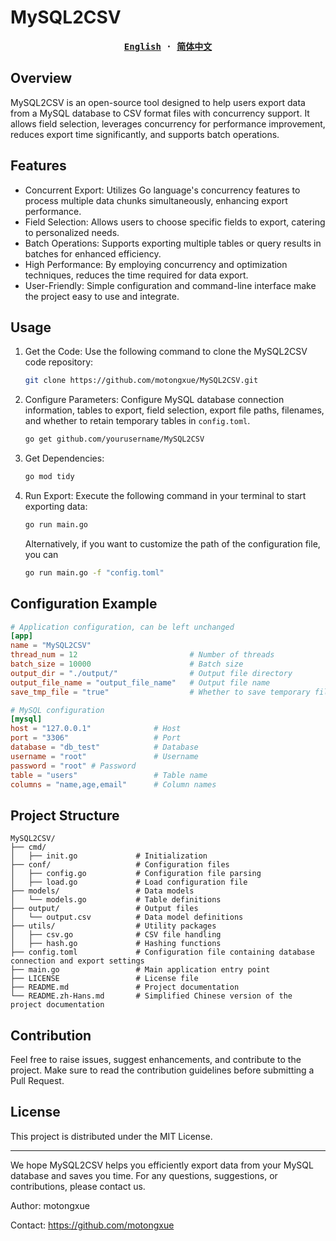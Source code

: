 # MySQL2CSV
<div align="center">
<strong>
<samp>

[English](README.md) · [简体中文](README.zh-Hans.md)

</samp>
</strong>
</div>

## Overview

MySQL2CSV is an open-source tool designed to help users export data from a MySQL database to CSV format files with concurrency support. It allows field selection, leverages concurrency for performance improvement, reduces export time significantly, and supports batch operations.


## Features

- Concurrent Export: Utilizes Go language's concurrency features to process multiple data chunks simultaneously, enhancing export performance.
- Field Selection: Allows users to choose specific fields to export, catering to personalized needs.
- Batch Operations: Supports exporting multiple tables or query results in batches for enhanced efficiency.
- High Performance: By employing concurrency and optimization techniques, reduces the time required for data export.
- User-Friendly: Simple configuration and command-line interface make the project easy to use and integrate.

## Usage

1. Get the Code: Use the following command to clone the MySQL2CSV code repository:
   ```sh
   git clone https://github.com/motongxue/MySQL2CSV.git
   ```

2. Configure Parameters: Configure MySQL database connection information, tables to export, field selection, export file paths, filenames, and whether to retain temporary tables in `config.toml`.

   ```sh
   go get github.com/yourusername/MySQL2CSV
   ```
3. Get Dependencies:
   ```sh
   go mod tidy
   ```
4. Run Export: Execute the following command in your terminal to start exporting data:

   ```sh
   go run main.go
   ```
   Alternatively, if you want to customize the path of the configuration file, you can
   ```sh
   go run main.go -f "config.toml"
   ```

## Configuration Example
```toml
# Application configuration, can be left unchanged
[app]
name = "MySQL2CSV"
thread_num = 12                         # Number of threads
batch_size = 10000                      # Batch size
output_dir = "./output/"                # Output file directory
output_file_name = "output_file_name"   # Output file name
save_tmp_file = "true"                  # Whether to save temporary files

# MySQL configuration
[mysql]
host = "127.0.0.1"              # Host
port = "3306"                   # Port
database = "db_test"            # Database
username = "root"               # Username
password = "root" # Password
table = "users"                 # Table name
columns = "name,age,email"      # Column names
```

## Project Structure
```
MySQL2CSV/
├── cmd/                
│   ├── init.go             # Initialization
├── conf/                   # Configuration files
│   ├── config.go           # Configuration file parsing
│   ├── load.go             # Load configuration file
├── models/                 # Data models
│   └── models.go           # Table definitions
├── output/                 # Output files
│   └── output.csv          # Data model definitions
├── utils/                  # Utility packages
│   ├── csv.go              # CSV file handling
│   ├── hash.go             # Hashing functions
├── config.toml             # Configuration file containing database connection and export settings
├── main.go                 # Main application entry point
├── LICENSE                 # License file
├── README.md               # Project documentation
└── README.zh-Hans.md       # Simplified Chinese version of the project documentation
```

## Contribution
Feel free to raise issues, suggest enhancements, and contribute to the project. Make sure to read the contribution guidelines before submitting a Pull Request.

## License
This project is distributed under the MIT License.

---

We hope MySQL2CSV helps you efficiently export data from your MySQL database and saves you time. For any questions, suggestions, or contributions, please contact us.

Author: motongxue

Contact: https://github.com/motongxue
